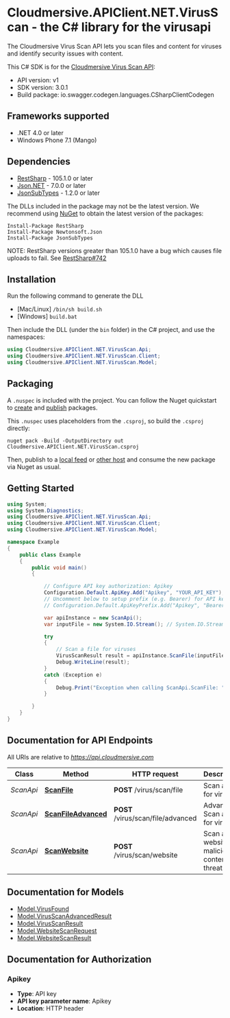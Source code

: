 # Cloudmersive.APIClient.NET.VirusScan - the C# library for the virusapi

The Cloudmersive Virus Scan API lets you scan files and content for viruses and identify security issues with content.

This C# SDK is for the [Cloudmersive Virus Scan API](https://www.cloudmersive.com/virus-api):

- API version: v1
- SDK version: 3.0.1
- Build package: io.swagger.codegen.languages.CSharpClientCodegen

<a name="frameworks-supported"></a>
## Frameworks supported
- .NET 4.0 or later
- Windows Phone 7.1 (Mango)

<a name="dependencies"></a>
## Dependencies
- [RestSharp](https://www.nuget.org/packages/RestSharp) - 105.1.0 or later
- [Json.NET](https://www.nuget.org/packages/Newtonsoft.Json/) - 7.0.0 or later
- [JsonSubTypes](https://www.nuget.org/packages/JsonSubTypes/) - 1.2.0 or later

The DLLs included in the package may not be the latest version. We recommend using [NuGet](https://docs.nuget.org/consume/installing-nuget) to obtain the latest version of the packages:
```
Install-Package RestSharp
Install-Package Newtonsoft.Json
Install-Package JsonSubTypes
```

NOTE: RestSharp versions greater than 105.1.0 have a bug which causes file uploads to fail. See [RestSharp#742](https://github.com/restsharp/RestSharp/issues/742)

<a name="installation"></a>
## Installation
Run the following command to generate the DLL
- [Mac/Linux] `/bin/sh build.sh`
- [Windows] `build.bat`

Then include the DLL (under the `bin` folder) in the C# project, and use the namespaces:
```csharp
using Cloudmersive.APIClient.NET.VirusScan.Api;
using Cloudmersive.APIClient.NET.VirusScan.Client;
using Cloudmersive.APIClient.NET.VirusScan.Model;
```
<a name="packaging"></a>
## Packaging

A `.nuspec` is included with the project. You can follow the Nuget quickstart to [create](https://docs.microsoft.com/en-us/nuget/quickstart/create-and-publish-a-package#create-the-package) and [publish](https://docs.microsoft.com/en-us/nuget/quickstart/create-and-publish-a-package#publish-the-package) packages.

This `.nuspec` uses placeholders from the `.csproj`, so build the `.csproj` directly:

```
nuget pack -Build -OutputDirectory out Cloudmersive.APIClient.NET.VirusScan.csproj
```

Then, publish to a [local feed](https://docs.microsoft.com/en-us/nuget/hosting-packages/local-feeds) or [other host](https://docs.microsoft.com/en-us/nuget/hosting-packages/overview) and consume the new package via Nuget as usual.

<a name="getting-started"></a>
## Getting Started

```csharp
using System;
using System.Diagnostics;
using Cloudmersive.APIClient.NET.VirusScan.Api;
using Cloudmersive.APIClient.NET.VirusScan.Client;
using Cloudmersive.APIClient.NET.VirusScan.Model;

namespace Example
{
    public class Example
    {
        public void main()
        {

            // Configure API key authorization: Apikey
            Configuration.Default.ApiKey.Add("Apikey", "YOUR_API_KEY");
            // Uncomment below to setup prefix (e.g. Bearer) for API key, if needed
            // Configuration.Default.ApiKeyPrefix.Add("Apikey", "Bearer");

            var apiInstance = new ScanApi();
            var inputFile = new System.IO.Stream(); // System.IO.Stream | Input file to perform the operation on.

            try
            {
                // Scan a file for viruses
                VirusScanResult result = apiInstance.ScanFile(inputFile);
                Debug.WriteLine(result);
            }
            catch (Exception e)
            {
                Debug.Print("Exception when calling ScanApi.ScanFile: " + e.Message );
            }

        }
    }
}
```

<a name="documentation-for-api-endpoints"></a>
## Documentation for API Endpoints

All URIs are relative to *https://api.cloudmersive.com*

Class | Method | HTTP request | Description
------------ | ------------- | ------------- | -------------
*ScanApi* | [**ScanFile**](docs/ScanApi.md#scanfile) | **POST** /virus/scan/file | Scan a file for viruses
*ScanApi* | [**ScanFileAdvanced**](docs/ScanApi.md#scanfileadvanced) | **POST** /virus/scan/file/advanced | Advanced Scan a file for viruses
*ScanApi* | [**ScanWebsite**](docs/ScanApi.md#scanwebsite) | **POST** /virus/scan/website | Scan a website for malicious content and threats


<a name="documentation-for-models"></a>
## Documentation for Models

 - [Model.VirusFound](docs/VirusFound.md)
 - [Model.VirusScanAdvancedResult](docs/VirusScanAdvancedResult.md)
 - [Model.VirusScanResult](docs/VirusScanResult.md)
 - [Model.WebsiteScanRequest](docs/WebsiteScanRequest.md)
 - [Model.WebsiteScanResult](docs/WebsiteScanResult.md)


<a name="documentation-for-authorization"></a>
## Documentation for Authorization

<a name="Apikey"></a>
### Apikey

- **Type**: API key
- **API key parameter name**: Apikey
- **Location**: HTTP header

